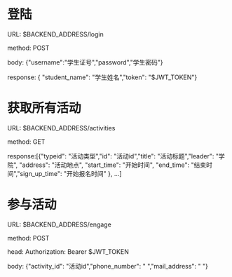 # 登陆
URL: $BACKEND_ADDRESS/login

method: POST

body: {"username":"学生证号","password","学生密码"}

response: { "student_name": "学生姓名","token": "$JWT_TOKEN"}
# 获取所有活动
URL: $BACKEND_ADDRESS/activities

method: GET

response:\[{"typeid": "活动类型","id": "活动id","title": "活动标题","leader": "学院",
            "address": "活动地点", "start_time": "开始时间",
            "end_time": "结束时间","sign_up_time": "开始报名时间"
             },
         ...\]
# 参与活动
URL: $BACKEND_ADDRESS/engage

method: POST

head: Authorization: Bearer $JWT_TOKEN

body: {"activity_id": "活动id","phone_number": " ","mail_address": " "}
